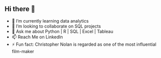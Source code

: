 ## Hi there 👋

- 🌱 I’m currently learning data analytics
- 👯 I’m looking to collaborate on SQL projects
- 💬 Ask me about Python | R | SQL | Excel | Tableau
- 📫 Reach Me on LinkedIn
- ⚡ Fun fact: Christopher Nolan is regarded as one of the most influential film-maker
